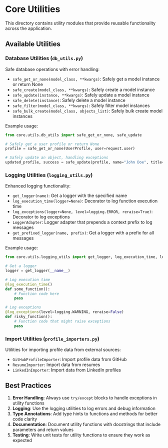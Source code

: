 # Core Utilities

This directory contains utility modules that provide reusable functionality across the application.

## Available Utilities

### Database Utilities (`db_utils.py`)

Safe database operations with error handling:

- `safe_get_or_none(model_class, **kwargs)`: Safely get a model instance or return None
- `safe_create(model_class, **kwargs)`: Safely create a model instance
- `safe_update(instance, **kwargs)`: Safely update a model instance
- `safe_delete(instance)`: Safely delete a model instance
- `safe_filter(model_class, **kwargs)`: Safely filter model instances
- `safe_bulk_create(model_class, objects_list)`: Safely bulk create model instances

Example usage:
```python
from core.utils.db_utils import safe_get_or_none, safe_update

# Safely get a user profile or return None
profile = safe_get_or_none(UserProfile, user=request.user)

# Safely update an object, handling exceptions
updated_profile, success = safe_update(profile, name="John Doe", title="Developer")
```

### Logging Utilities (`logging_utils.py`)

Enhanced logging functionality:

- `get_logger(name)`: Get a logger with the specified name
- `log_execution_time(logger=None)`: Decorator to log function execution time
- `log_exceptions(logger=None, level=logging.ERROR, reraise=True)`: Decorator to log exceptions
- `LoggerAdapter`: Logger adapter that prepends a context prefix to log messages
- `get_prefixed_logger(name, prefix)`: Get a logger with a prefix for all messages

Example usage:
```python
from core.utils.logging_utils import get_logger, log_execution_time, log_exceptions

# Get a logger
logger = get_logger(__name__)

# Log execution time
@log_execution_time()
def some_function():
    # Function code here
    pass

# Log exceptions
@log_exceptions(level=logging.WARNING, reraise=False)
def risky_function():
    # Function code that might raise exceptions
    pass
```

### Import Utilities (`profile_importers.py`)

Utilities for importing profile data from external sources:

- `GitHubProfileImporter`: Import profile data from GitHub
- `ResumeImporter`: Import data from resumes
- `LinkedInImporter`: Import data from LinkedIn profiles

## Best Practices

1. **Error Handling**: Always use `try/except` blocks to handle exceptions in utility functions
2. **Logging**: Use the logging utilities to log errors and debug information
3. **Type Annotations**: Add type hints to functions and methods for better code clarity
4. **Documentation**: Document utility functions with docstrings that include parameters and return values
5. **Testing**: Write unit tests for utility functions to ensure they work as expected 